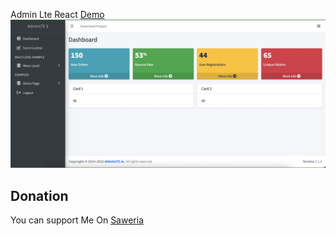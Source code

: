 Admin Lte React
<a href="https://react-adminlte.netlify.app/"> Demo </a>
<img src="ss1.png">


## Donation
You can support Me On [Saweria](https://saweria.co/samsularifin05)
